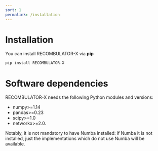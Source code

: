 ```yaml
---
sort: 1
permalink: /installation
---
```


# Installation

You can install RECOMBULATOR-X via **pip**

```bash
pip install RECOMBULATOR-X
```

# Software dependencies

RECOMBULATOR-X needs the following Python modules and versions: 

- numpy>=1.14
- pandas>=0.23
- scipy>=1.0
- networkx>=2.0. 

Notably, it is not mandatory to have Numba installed: if Numba it is not installed, just the implementations which do not use Numba will be available. 
